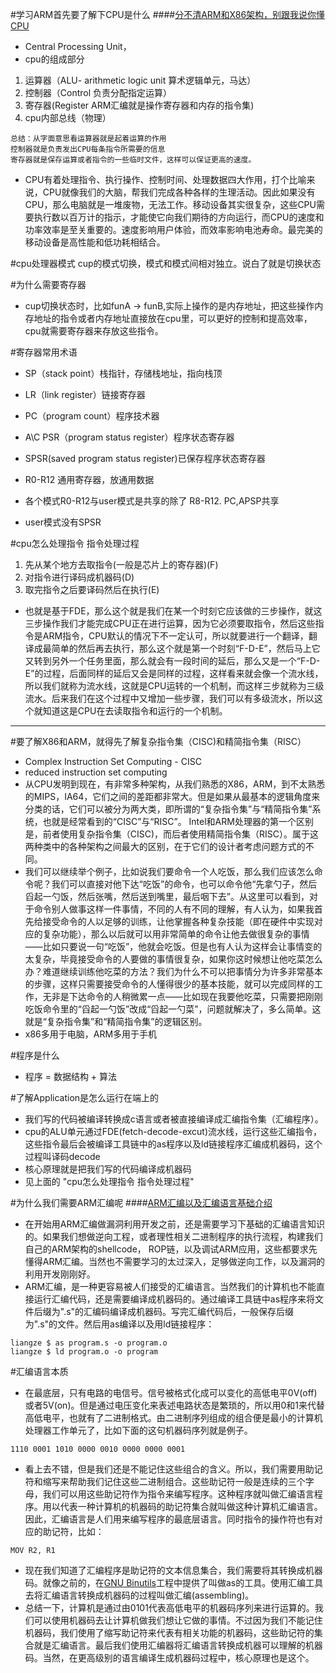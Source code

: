 #学习ARM首先要了解下CPU是什么
####[分不清ARM和X86架构，别跟我说你懂CPU](https://zhuanlan.zhihu.com/p/21266987)
- Central Processing Unit，
- cpu的组成部分
1. 运算器（ALU- arithmetic logic unit 算术逻辑单元，马达）
2. 控制器（Control 负责分配指定运算）
3. 寄存器(Register ARM汇编就是操作寄存器和内存的指令集)
4. cpu内部总线（物理）
```
总结：从字面意思看运算器就是起着运算的作用
控制器就是负责发出CPU每条指令所需要的信息
寄存器就是保存运算或者指令的一些临时文件，这样可以保证更高的速度。
```
- CPU有着处理指令、执行操作、控制时间、处理数据四大作用，打个比喻来说，CPU就像我们的大脑，帮我们完成各种各样的生理活动。因此如果没有CPU，那么电脑就是一堆废物，无法工作。移动设备其实很复杂，这些CPU需要执行数以百万计的指示，才能使它向我们期待的方向运行，而CPU的速度和功率效率是至关重要的。速度影响用户体验，而效率影响电池寿命。最完美的移动设备是高性能和低功耗相结合。

#cpu处理器模式
cup的模式切换，模式和模式间相对独立。说白了就是切换状态

#为什么需要寄存器
- cup切换状态时，比如funA -> funB,实际上操作的是内存地址，把这些操作内存地址的指令或者内存地址直接放在cpu里，可以更好的控制和提高效率，cpu就需要寄存器来存放这些指令。

#寄存器常用术语
- SP（stack point）栈指针，存储栈地址，指向栈顶
- LR（link register）链接寄存器
- PC（program count）程序技术器
- A\C PSR（program status register）程序状态寄存器
- SPSR(saved program status register)已保存程序状态寄存器

- R0-R12 通用寄存器，放通用数据
- 各个模式R0-R12与user模式是共享的除了 R8-R12. PC,APSP共享
- user模式没有SPSR

#cpu怎么处理指令 指令处理过程 
1. 先从某个地方去取指令(一般是芯片上的寄存器)(F)
2. 对指令进行译码成机器码(D)
3. 取完指令之后要译码然后在执行(E)
- 也就是基于FDE，那么这个就是我们在某一个时刻它应该做的三步操作，就这三步操作我们才能完成CPU正在进行运算，因为它必须要取指令，然后这些指令是ARM指令，CPU默认的情况下不一定认可，所以就要进行一个翻译，翻译成最简单的然后再去执行，那么这个就是第一个时刻“F-D-E”，然后马上它又转到另外一个任务里面，那么就会有一段时间的延后，那么又是一个“F-D-E”的过程，后面同样的延后又会是同样的过程，这样看来就会像一个流水线，所以我们就称为流水线，这就是CPU运转的一个机制，而这样三步就称为三级流水。后来我们在这个过程中又增加一些步骤，我们可以有多级流水，所以这个就知道这是CPU在去读取指令和运行的一个机制。
---


#要了解X86和ARM，就得先了解复杂指令集（CISC)和精简指令集（RISC）
- Complex Instruction Set Computing - CISC
- reduced instruction set computing
- 从CPU发明到现在，有非常多种架构，从我们熟悉的X86，ARM，到不太熟悉的MIPS，IA64，它们之间的差距都非常大。但是如果从最基本的逻辑角度来分类的话，它们可以被分为两大类，即所谓的“复杂指令集”与“精简指令集”系统，也就是经常看到的“CISC”与“RISC”。 Intel和ARM处理器的第一个区别是，前者使用复杂指令集（CISC)，而后者使用精简指令集（RISC）。属于这两种类中的各种架构之间最大的区别，在于它们的设计者考虑问题方式的不同。
- 我们可以继续举个例子，比如说我们要命令一个人吃饭，那么我们应该怎么命令呢？我们可以直接对他下达“吃饭”的命令，也可以命令他“先拿勺子，然后舀起一勺饭，然后张嘴，然后送到嘴里，最后咽下去”。从这里可以看到，对于命令别人做事这样一件事情，不同的人有不同的理解，有人认为，如果我首先给接受命令的人以足够的训练，让他掌握各种复杂技能（即在硬件中实现对应的复杂功能），那么以后就可以用非常简单的命令让他去做很复杂的事情——比如只要说一句“吃饭”，他就会吃饭。但是也有人认为这样会让事情变的太复杂，毕竟接受命令的人要做的事情很复杂，如果你这时候想让他吃菜怎么办？难道继续训练他吃菜的方法？我们为什么不可以把事情分为许多非常基本的步骤，这样只需要接受命令的人懂得很少的基本技能，就可以完成同样的工作，无非是下达命令的人稍微累一点——比如现在我要他吃菜，只需要把刚刚吃饭命令里的“舀起一勺饭”改成“舀起一勺菜”，问题就解决了，多么简单。这就是“复杂指令集”和“精简指令集”的逻辑区别。
- x86多用于电脑，ARM多用于手机

#程序是什么
- 程序 = 数据结构 + 算法

#了解Application是怎么运行在端上的
- 我们写的代码被编译转换成c语言或者被直接编译成汇编指令集（汇编程序）。
- cpu的ALU单元通过FDE(fetch-decode-excut)流水线，运行这些汇编指令，这些指令最后会被编译工具链中的as程序以及ld链接程序汇编成机器码，这个过程叫译码decode
- 核心原理就是把我们写的代码编译成机器码
- 见上面的 "cpu怎么处理指令 指令处理过程"

#为什么我们需要ARM汇编呢
####[ARM汇编以及汇编语言基础介绍](https://www.anquanke.com/post/id/86383)
- 在开始用ARM汇编做漏洞利用开发之前，还是需要学习下基础的汇编语言知识的。如果我们想做逆向工程，或者理性相关二进制程序的执行流程，构建我们自己的ARM架构的shellcode， ROP链，以及调试ARM应用，这些都要求先懂得ARM汇编。当然也不需要学习的太过深入，足够做逆向工作，以及漏洞的利用开发刚刚好。
- ARM汇编，是一种更容易被人们接受的汇编语言。当然我们的计算机也不能直接运行汇编代码，还是需要编译成机器码的。通过编译工具链中as程序来将文件后缀为".s"的汇编码编译成机器码。写完汇编代码后，一般保存后缀为".s"的文件。然后用as编译以及用ld链接程序：
```
liangze $ as program.s -o program.o
liangze $ ld program.o -o program
```

#汇编语言本质
-  在最底层，只有电路的电信号。信号被格式化成可以变化的高低电平0V(off)或者5V(on)。但是通过电压变化来表述电路状态是繁琐的，所以用0和1来代替高低电平，也就有了二进制格式。由二进制序列组成的组合便是最小的计算机处理器工作单元了，比如下面的这句机器码序列就是例子。
```
1110 0001 1010 0000 0010 0000 0000 0001
```
- 看上去不错，但是我们还是不能记住这些组合的含义。所以，我们需要用助记符和缩写来帮助我们记住这些二进制组合。这些助记符一般是连续的三个字母，我们可以用这些助记符作为指令来编写程序。这种程序就叫做汇编语言程序。用以代表一种计算机的机器码的助记符集合就叫做这种计算机汇编语言。因此，汇编语言是人们用来编写程序的最底层语言。同时指令的操作符也有对应的助记符，比如：
```
MOV R2, R1
```
- 现在我们知道了汇编程序是助记符的文本信息集合，我们需要将其转换成机器码。就像之前的，在[GNU Binutils](https://www.gnu.org/software/binutils/)工程中提供了叫做as的工具。使用汇编工具去将汇编语言转换成机器码的过程叫做汇编(assembling)。
- 总结一下，计算机是通过由0101代表高低电平的机器码序列来进行运算的。我们可以使用机器码去让计算机做我们想让它做的事情。不过因为我们不能记住机器码，我们使用了缩写助记符来代表有相关功能的机器码，这些助记符的集合就是汇编语言。最后我们使用汇编器将汇编语言转换成机器可以理解的机器码。当然，在更高级别的语言编译生成机器码过程中，核心原理也是这个。



